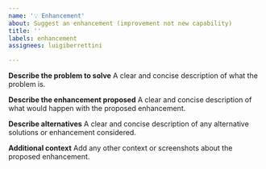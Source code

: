 ```yaml
---
name: '💡 Enhancement'
about: Suggest an enhancement (improvement not new capability)
title: ''
labels: enhancement
assignees: luigiberrettini

---
```


**Describe the problem to solve**
A clear and concise description of what the problem is.

**Describe the enhancement proposed**
A clear and concise description of what would happen with the proposed enhancement.

**Describe alternatives**
A clear and concise description of any alternative solutions or enhancement considered.

**Additional context**
Add any other context or screenshots about the proposed enhancement.
